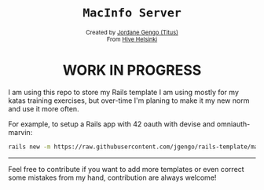 <h1 align="center"><code>MacInfo Server</code></h1>

<div align="center">
  <sub>Created by <a href="https://github.com/jgengo">Jordane Gengo (Titus)</a></sub>
</div>
<div align="center">
  <sub>From <a href="https://hive.fi">Hive Helsinki</a></sub>
</div>

<h1 align="center">WORK IN PROGRESS</h1>

I am using this repo to store my Rails template I am using mostly for my katas training exercises, but over-time I'm planing to make it my new norm and use it more often.

For example, to setup a Rails app with 42 oauth with devise and omniauth-marvin:

```bash
rails new -m https://raw.githubusercontent.com/jgengo/rails-template/master/devise42.rb new_app
```

--- 

Feel free to contribute if you want to add more templates or even correct some mistakes from my hand, contribution are always welcome!